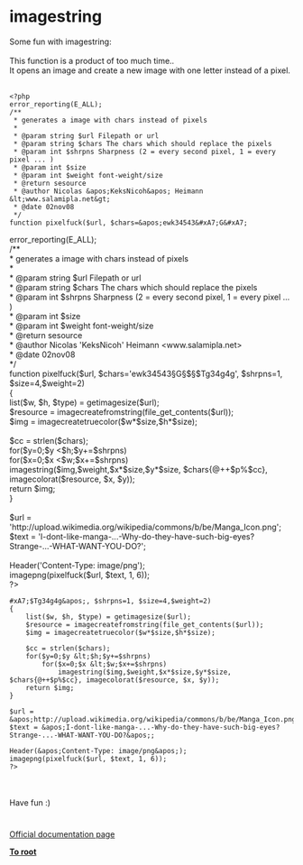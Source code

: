 # imagestring



Some fun with imagestring:<br><br>This function is a product of too much time..<br>It opens an image and create a new image with one letter instead of a pixel.<br><br>

```
<?php
error_reporting(E_ALL);
/**
 * generates a image with chars instead of pixels
 *
 * @param string $url Filepath or url
 * @param string $chars The chars which should replace the pixels
 * @param int $shrpns Sharpness (2 = every second pixel, 1 = every pixel ... )
 * @param int $size 
 * @param int $weight font-weight/size
 * @return sesource
 * @author Nicolas &apos;KeksNicoh&apos; Heimann &lt;www.salamipla.net&gt;
 * @date 02nov08
 */
function pixelfuck($url, $chars=&apos;ewk34543&#xA7;G&#xA7;

```
<?php<br>error_reporting(E_ALL);<br>/**<br> * generates a image with chars instead of pixels<br> *<br> * @param string $url Filepath or url<br> * @param string $chars The chars which should replace the pixels<br> * @param int $shrpns Sharpness (2 = every second pixel, 1 = every pixel ... )<br> * @param int $size <br> * @param int $weight font-weight/size<br> * @return sesource<br> * @author Nicolas &apos;KeksNicoh&apos; Heimann &lt;www.salamipla.net&gt;<br> * @date 02nov08<br> */<br>function pixelfuck($url, $chars=&apos;ewk34543&#xA7;G&#xA7;$&#xA7;$Tg34g4g&apos;, $shrpns=1, $size=4,$weight=2)<br>{<br>    list($w, $h, $type) = getimagesize($url);<br>    $resource = imagecreatefromstring(file_get_contents($url));<br>    $img = imagecreatetruecolor($w*$size,$h*$size);<br><br>    $cc = strlen($chars);<br>    for($y=0;$y &lt;$h;$y+=$shrpns) <br>        for($x=0;$x &lt;$w;$x+=$shrpns)<br>            imagestring($img,$weight,$x*$size,$y*$size, $chars{@++$p%$cc}, imagecolorat($resource, $x, $y));<br>    return $img;<br>}<br><br>$url = &apos;http://upload.wikimedia.org/wikipedia/commons/b/be/Manga_Icon.png&apos;;<br>$text = &apos;I-dont-like-manga-...-Why-do-they-have-such-big-eyes? Strange-...-WHAT-WANT-YOU-DO?&apos;;<br><br>Header(&apos;Content-Type: image/png&apos;);<br>imagepng(pixelfuck($url, $text, 1, 6));<br>?>
```
#xA7;$Tg34g4g&apos;, $shrpns=1, $size=4,$weight=2)
{
    list($w, $h, $type) = getimagesize($url);
    $resource = imagecreatefromstring(file_get_contents($url));
    $img = imagecreatetruecolor($w*$size,$h*$size);

    $cc = strlen($chars);
    for($y=0;$y &lt;$h;$y+=$shrpns) 
        for($x=0;$x &lt;$w;$x+=$shrpns)
            imagestring($img,$weight,$x*$size,$y*$size, $chars{@++$p%$cc}, imagecolorat($resource, $x, $y));
    return $img;
}

$url = &apos;http://upload.wikimedia.org/wikipedia/commons/b/be/Manga_Icon.png&apos;;
$text = &apos;I-dont-like-manga-...-Why-do-they-have-such-big-eyes? Strange-...-WHAT-WANT-YOU-DO?&apos;;

Header(&apos;Content-Type: image/png&apos;);
imagepng(pixelfuck($url, $text, 1, 6));
?>
```
<br><br>Have fun  :)  

#

[Official documentation page](https://www.php.net/manual/en/function.imagestring.php)

**[To root](/README.md)**
